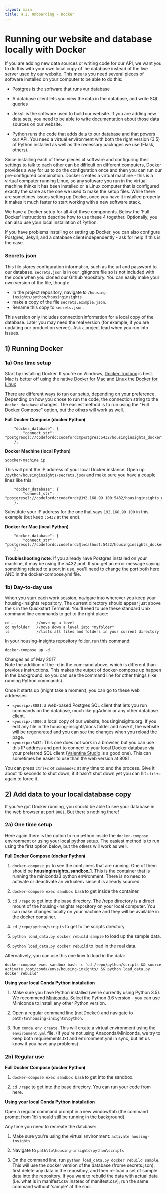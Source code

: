 ```yaml
---
layout: main
title: H.I. Onboarding - Docker
---
```


# Running our website and database locally with Docker

If you are adding new data sources or writing code for our API, we want you to do this with your own local copy of the database instead of the live server used by our website. This means you need several pieces of software installed on your computer to be able to do this:

* Postgres is the software that runs our database

* A database client lets you view the data in the database, and write SQL queries

* Jekyll is the software used to build our website. If you are adding new data sets, you need to be able to write documentation about those data sources on our website. 

* Python runs the code that adds data to our database and that powers our API. You need a virtual environment with both the right version (3.5) of Python installed as well as the necessary packages we use (Flask, others). 

Since installing each of these pieces of software and configuring their settings to talk to each other can be difficult on different computers, Docker provides a way for us to do the configuration once and then you can run our pre-configured combination. Docker creates a virtual machine - this is a virtual computer running Linux, so any software you run in the virtual machine thinks it has been installed on a Linux computer that is configured exactly the same as the one we used to make the setup files. While there are sometimes issues setting up Docker, once you have it installed properly it makes it much faster to start working with a new software stack.  

We have a Docker setup for all 4 of these components. Below the 'Full Docker' instructions describe how to use these 4 together. Optionally, you can also use your local installation of Python. 

If you have problems installing or setting up Docker, you can also configure Postgres, Jekyll, and a database client independently - ask for help if this is the case. 


### Secrets.json

This file stores configuration information, such as the url and password to our database. `secrets.json` is in our .gitignore file so is not included with the code when you cloned our Github repository. You can easily make your own version of the file, though:

* In the project repository, navigate to `/housing-insights/python/housinginsights` 
* make a copy of the file `secrets.example.json`. 
* Rename this copy to `secrets.json`. 

This version only includes connection information for a local copy of the database. Later you may need the real version (for example, if you are updating our production server). Ask a project lead when you run into issues. 

## 1) Running Docker

### 1a) One time setup

Start by installing Docker. If you're on Windows, [Docker Toolbox](https://www.docker.com/products/docker-toolbox) is best. Mac is better off using the native [Docker for Mac](https://docs.docker.com/docker-for-mac/install/) and Linux the [Docker for Linux](https://www.docker.com/community-edition)

There are different ways to run our setup, depending on your preference.  Depending on how you chose to run the code, the connection string to the `docker_database` changes.  The easiest method is to run using the "Full Docker Compose" option, but the others will work as well.

**Full Docker Compose (docker Python)**

```
    "docker_database": {
        "connect_str": "postgresql://codefordc:codefordc@postgres:5432/housinginsights_docker"
    },
```

**Docker Machine (local Python)**

```
$docker-machine ip
```

This will print the IP address of your local Docker instance. Open up `/python/housinginsights/secrets.json` and make sure you have a couple lines like this:

```
    "docker_database": {
        "connect_str": "postgresql://codefordc:codefordc@192.168.99.100:5432/housinginsights_docker"
    },
```

Substitute your IP address for the one that says `192.168.99.100` in this example (but keep `:5432` at the end).

**Docker for Mac (local Python)**

```
    "docker_database": {
        "connect_str": "postgresql://codefordc:codefordc@localhost:5432/housinginsights_docker"
    },
```

**Troubleshooting note**: If you already have Postgres installed on your machine, it may be using the 5432 port. If you get an error message saying something related to a port in use, you'll need to change the port both here AND in the docker-compose.yml file. 

### 1b) Day-to-day use

When you start each work session, navigate into wherever you keep your housing-insights repository. The current directory should appear just above the `$` in the Quickstart Terminal. You'll need to use these standard Unix command line commands to get to the right place:

```
cd ..         //move up a level
cd myfolder   //move down a level into "myfolder"
ls            //lists all files and folders in your current directory
```

In your housing-insights repository folder, run this command:

```
docker-compose up -d
```
<div class="panel panel-default">
    <div class="panel-heading">
        Changes as of May 2017
    </div>
    <div class="panel-body">
    Note the addition of the -d in the command above, which is different than previous instructions. This makes the output of docker-compose up happen in the background, so you can use the command line for other things (like running Python commands).
    </div>
</div>

Once it starts up (might take a moment), you can go to these web addresses:

* `<yourip>:8081`: a web-based Postgres SQL client that lets you run commands on the database, much like pgAdmin or any other database client. 
* `<yourip>:4000`: a local copy of our website, housinginsights.org. If you edit any file in the housing-insights/docs folder and save it, the website will be regenerated and you can see the changes when you reload the page. 
* `<yourip>:5432`: This one does not work in a browser, but you can use this IP address and port to connect to your local Docker database via your preferred SQL client ([Valentina Studio](https://valentina-db.com/en/get-free-valentina-studio) is a good one). This can sometimes be easier to use than the web version at 8081. 

You can press `ctrl+c` or `command+c` at any time to end the process. Give it about 10 seconds to shut down, if it hasn't shut down yet you can hit `ctrl+c` again to force it. 

## 2) Add data to your local database copy

If you've got Docker running, you should be able to see your database in the web browser at port `8081`. But there's nothing there! 

### 2a) One time setup

Here again there is the option to run python inside the `docker-compose` environment or using your local python setup.  The easiest method is to run using the first option below, but the others will work as well.

**Full Docker Compose (docker Python)**

1)  `docker-compose ps` to see the containers that are running.  One of them should be **housinginsights_sandbox_1**.  This is the container that is running the miniconda3 python environment.  There is no need to activate or deactivate an virtualenv since it is already sourced.

2) `docker-compose exec sandbox bash` to get inside the container.

3) `cd /repo` to get into the base directory.  The /repo directory is a direct mount of the housing-insights repository on your local computer.  You can make changes locally on your machine and they will be available in the docker container.

4) `cd /repo/python/scripts` to get to the scripts directory.

5) `python load_data.py docker rebuild sample` to load up the sample data.

6) `python load_data.py docker rebuild` to load in the real data.

Alternatively, you can use this one liner to load in the data:

```
docker-compose exec sandbox bash -c 'cd /repo/python/scripts && source activate /opt/conda/envs/housing-insights/ && python load_data.py docker rebuild'
```

**Using your local Conda Python installation**

1) Make sure you have Python installed (we're currently using Python 3.5). We recommend [Miniconda](https://conda.io/miniconda.html). Select the Python 3.6 version - you can use Miniconda to install any other Python version. 

2) Open a regular command line (not Docker) and navigate to `path\to\housing-insights\python`. 

3) Run `conda env create`. This will create a virtual environment using the `environment.yml` file. (If you're not using Anaconda/Miniconda, we try to keep both requirements.txt and environment.yml in sync, but let us know if you have any problems)


### 2b) Regular use

**Full Docker Compose (docker Python)**

1)  `docker-compose exec sandbox bash` to get into the sandbox.

2)  `cd /repo` to get into the base directory.  You can run your code from here.

**Using your local Conda Python installation**

Open a regular command prompt in a new window/tab (the command prompt from 1b) should still be running in the background).

Any time you need to recreate the database:

1) Make sure you're using the virtual environment: `activate housing-insights`

2) Navigate to `path\to\housing-insights\python\scripts`

3) On the command line, run `python load_data.py docker rebuild sample`. This will use the docker version of the database (frome secrets.json), first delete any data in the repository, and then re-load a set of sample data into the repository. If you want to rebuild the data with actual data (i.e. what is in manifest.csv instead of manifest.csv), run the same command without 'sample' at the end. 
